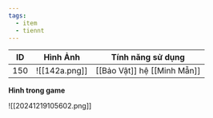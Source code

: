 ```yaml
---
tags:
  - item
  - tiennt
---
```


| ID  | Hình Ảnh      | Tính năng sử dụng           |
| --- | ------------- | --------------------------- |
| 150 | ![[142a.png]] | [[Bảo Vật]] hệ [[Minh Mẫn]] |

**Hình trong game**

![[20241219105602.png]]
